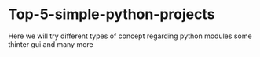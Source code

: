 # Top-5-simple-python-projects
Here we will try different types of concept regarding python modules some thinter gui and many more   
